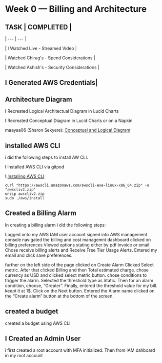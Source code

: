 # Week 0 — Billing and Architecture


## TASK | COMPLETED |

|  --- |    ---    |

| I Watched Live - Streamed Video |

| Watched Chirag's - Spend Considerations   |

| Watched Ashish's - Security Considerations |


## I Generated AWS Credentials|

## Architecture Diagram

I Recreated Logical Architectual Diagram in Lucid Charts

I Recreated Conceptual Diagram in Lucid Charts or on a Napkin

maayaa06 (Sharon Sekyere): [Conceptual and Logical Diagram](https://lucid.app/lucidchart/110e6690-4013-4f7c-97f6-492366c3fc82/edit?invitationId=inv_e8818191-7dd1-4afa-b61c-4d075528a485&page=0_0#)


## installed AWS CLI

i did the following steps to install AW CLI.

I installed AWS CLI via gitpod

!.[Installing AWS CLI](assets/)

```
curl "https://awscli.amazonaws.com/awscli-exe-linux-x86_64.zip" -o "awscliv2.zip"
unzip awscliv2.zip
sudo ./aws/install
```

## Created a Billing Alarm

In creating a billing alarm i did the following steps:

Logged onto my AWS IAM user account
signed into AWS management console
navigated the billing and cost managemnt dashboard
clicked on billing preferences
Viewed options stating either by pdf invoice or email
Chose receive billing alerts and Receive Free Tier Usage Alerts.
Entered my email and click save preferences.

further on the left side of the page clicked on Create Alarm
Clicked Select metric.
After that clicked Billing and then Total estimated charge.
chose currency as USD and clicked  select metric button.
chose conditions to trigger the alarm. 
Selected the threshold type as Static.
Then for an alarm condition, choose, “Greater”. 
Finally, entered the threshold value for my bill.
 keept it at 1$. 
 Click on the Next button.
Entered the Alarm name
clicked on the “Create alarm” button at the bottom of the screen.

## created a budget
 created  a  budget using AWS CLI 


## I Created an Admin User

i first created a root account with MFA initialized. Then from IAM dahboard in my root account 
